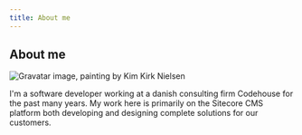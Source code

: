 ```yaml
---
title: About me
---
```

## About me ##

![Gravatar image, painting by Kim Kirk Nielsen](//www.gravatar.com/avatar/c9ab6c041d5ec85d3a9bb927f1bf9413?s=100px)

I'm a software developer working at a danish consulting firm Codehouse for the past many years. My work here is primarily on the Sitecore CMS platform both developing and designing complete solutions for our customers.
